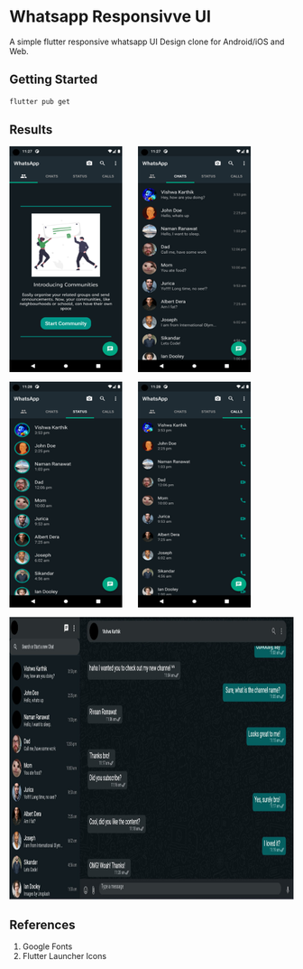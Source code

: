 # Whatsapp Responsivve UI

A simple flutter responsive whatsapp UI Design clone for Android/iOS and Web.

## Getting Started
```bash
flutter pub get
```

## Results
<p>
<img src="https://raw.githubusercontent.com/Vishwa-Karthik/WhatsApp-Responsive-UI/master/Results/img1.png" width="200" height="400" />
&nbsp; &nbsp; &nbsp;
<img src="https://raw.githubusercontent.com/Vishwa-Karthik/WhatsApp-Responsive-UI/master/Results/img2.png" width="200" height="400" />
</p>

<p>
<img src="https://raw.githubusercontent.com/Vishwa-Karthik/WhatsApp-Responsive-UI/master/Results/img3.png" width="200" height="400" />
&nbsp; &nbsp; &nbsp;
<img src="https://raw.githubusercontent.com/Vishwa-Karthik/WhatsApp-Responsive-UI/master/Results/img4.png" width="200" height="400" />
</p>

<img src="https://raw.githubusercontent.com/Vishwa-Karthik/WhatsApp-Responsive-UI/master/Results/img5.jpg" width="1000" height="500" />

## References
1. Google Fonts
2. Flutter Launcher Icons
